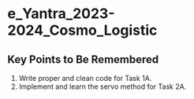 # e_Yantra_2023-2024_Cosmo_Logistic

## Key Points to Be Remembered
1. Write proper and clean code for Task 1A.
2. Implement and learn the servo method for Task 2A.
